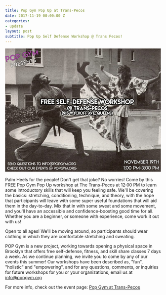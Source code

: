 ```yaml
---
title: Pop Gym Pop Up at Trans-Pecos
date: 2017-11-19 00:00:00 Z
categories:
- update
layout: post
subtitle: Pop Up Self Defense Workshop @ Trans Pecos!
---
```


![Pop Gym at Trans-Pecos](/assets/transp.jpg)


Palm Heels for the people! Don't get that joke? No worries! Come by this FREE Pop Gym Pop Up workshop at The Trans-Pecos at 12:00 PM to learn some introductory skills that will keep you feeling safe. We'll be covering the basics: stretching, conditioning, technique, and theory, with the hope that participants will leave with some super useful foundations that will aid them in the day-to-day. Mix that in with some sweat and some movement, and you'll have an accessible and confidence-boosting good time for all. Whether you are a beginner, or someone with experience, come work it out with us!

Open to all ages! We'll be moving around, so participants should wear clothing in which they are comfortable stretching and sweating.

POP Gym is a new project, working towards opening a physical space in Brooklyn that offers free self-defense, fitness, and skill share classes 7 days a week. As we continue planning, we invite you to come by any of our events this summer! Our workshops have been described as, "fun", "holistic" and "empowering", and for any questions, comments, or inquiries for future workshops for you or your organizations, email us at info@popgym.org


For more info, check out the event page: [Pop Gym at Trans-Pecos](https://www.facebook.com/events/944083835745261/)

